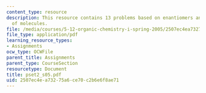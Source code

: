 ```yaml
---
content_type: resource
description: This resource contains 13 problems based on enantiomers and diastereomers
  of molecules.
file: /media/courses/5-12-organic-chemistry-i-spring-2005/2507ec4ea73275a6ce70c2b6e6f8ae71_pset2_s05.pdf
file_type: application/pdf
learning_resource_types:
- Assignments
ocw_type: OCWFile
parent_title: Assignments
parent_type: CourseSection
resourcetype: Document
title: pset2_s05.pdf
uid: 2507ec4e-a732-75a6-ce70-c2b6e6f8ae71
---
```

